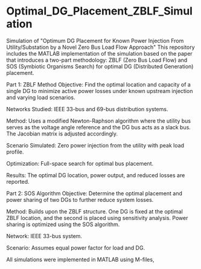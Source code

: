 # Optimal_DG_Placement_ZBLF_Simulation
Simulation of "Optimum DG Placement for Known Power Injection From Utility/Substation by a Novel Zero Bus Load Flow Approach"
This repository includes the MATLAB implementation of the simulation based on the paper that introduces a two-part methodology: ZBLF (Zero Bus Load Flow) and SOS (Symbiotic Organisms Search) for optimal DG (Distributed Generation) placement.

Part 1: ZBLF Method
Objective: Find the optimal location and capacity of a single DG to minimize active power losses under known upstream injection and varying load scenarios.

Networks Studied: IEEE 33-bus and 69-bus distribution systems.

Method: Uses a modified Newton-Raphson algorithm where the utility bus serves as the voltage angle reference and the DG bus acts as a slack bus. The Jacobian matrix is adjusted accordingly.

Scenario Simulated: Zero power injection from the utility with peak load profile.

Optimization: Full-space search for optimal bus placement.

Results: The optimal DG location, power output, and reduced losses are reported.

Part 2: SOS Algorithm
Objective: Determine the optimal placement and power sharing of two DGs to further reduce system losses.

Method: Builds upon the ZBLF structure. One DG is fixed at the optimal ZBLF location, and the second is placed using sensitivity analysis. Power sharing is optimized using the SOS algorithm.

Network: IEEE 33-bus system.

Scenario: Assumes equal power factor for load and DG.

All simulations were implemented in MATLAB using M-files,
